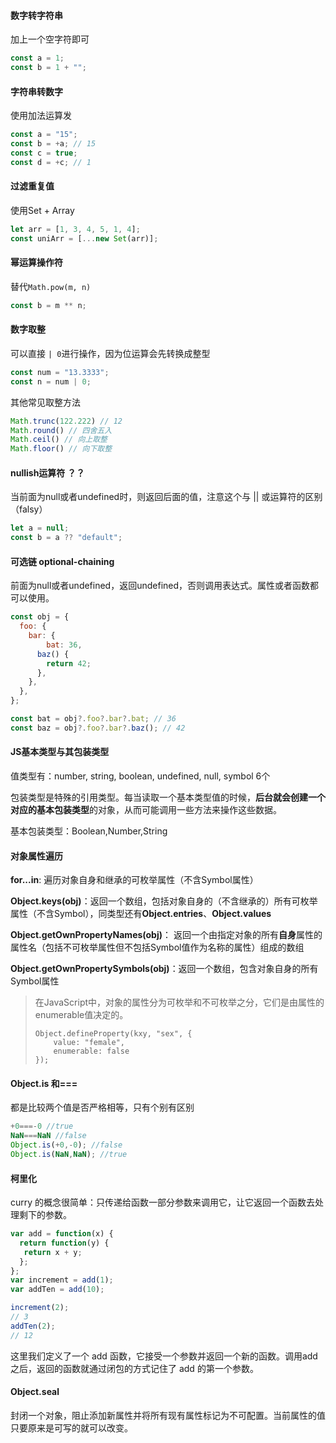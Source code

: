 #### 数字转字符串

加上一个空字符即可

```js
const a = 1;
const b = 1 + "";
```

#### 字符串转数字

使用加法运算发

```js
const a = "15";
const b = +a; // 15
const c = true;
const d = +c; // 1
```

#### 过滤重复值

使用Set + Array

```js
let arr = [1, 3, 4, 5, 1, 4];
const uniArr = [...new Set(arr)];
```

#### 幂运算操作符

替代`Math.pow(m, n)`

```js
const b = m ** n;
```

#### 数字取整

可以直接 `| 0`进行操作，因为位运算会先转换成整型

```js
const num = "13.3333";
const n = num | 0;
```

其他常见取整方法

```js
Math.trunc(122.222) // 12
Math.round() // 四舍五入
Math.ceil() // 向上取整
Math.floor() // 向下取整
```



#### nullish运算符 ？？

当前面为null或者undefined时，则返回后面的值，注意这个与 || 或运算符的区别（falsy）

```js
let a = null;
const b = a ?? "default";
```

#### 可选链 optional-chaining

前面为null或者undefined，返回undefined，否则调用表达式。属性或者函数都可以使用。

```js
const obj = {
  foo: {
    bar: {
    	bat: 36, 
      baz() {
        return 42;
      },
    },
  },
};

const bat = obj?.foo?.bar?.bat; // 36
const baz = obj?.foo?.bar?.baz(); // 42
```

#### JS基本类型与其包装类型

值类型有：number, string, boolean, undefined, null, symbol 6个

包装类型是特殊的引用类型。每当读取一个基本类型值的时候，**后台就会创建一个对应的基本包装类型**的对象，从而可能调用一些方法来操作这些数据。 

基本包装类型：Boolean,Number,String

#### 对象属性遍历

**for...in**: 遍历对象自身和继承的可枚举属性（不含Symbol属性）

**Object.keys(obj)**：返回一个数组，包括对象自身的（不含继承的）所有可枚举属性（不含Symbol），同类型还有**Object.entries**、**Object.values**

**Object.getOwnPropertyNames(obj)**： 返回一个由指定对象的所有**自身**属性的属性名（包括不可枚举属性但不包括Symbol值作为名称的属性）组成的数组 

**Object.getOwnPropertySymbols(obj)**：返回一个数组，包含对象自身的所有Symbol属性

>  在JavaScript中，对象的属性分为可枚举和不可枚举之分，它们是由属性的enumerable值决定的。 
>
> ```
> Object.defineProperty(kxy, "sex", {
>     value: "female",
>     enumerable: false
> });
> ```

#### Object.is 和===

都是比较两个值是否严格相等，只有个别有区别

```js
+0===-0 //true
NaN===NaN //false
Object.is(+0,-0); //false
Object.is(NaN,NaN); //true
```

#### 柯里化

curry 的概念很简单：只传递给函数一部分参数来调用它，让它返回一个函数去处理剩下的参数。

```js
var add = function(x) {
  return function(y) {
   return x + y;
  };
};
var increment = add(1);
var addTen = add(10);

increment(2);
// 3
addTen(2);
// 12
```

这里我们定义了一个 add 函数，它接受一个参数并返回一个新的函数。调用add 之后，返回的函数就通过闭包的方式记住了 add 的第一个参数。

#### Object.seal

封闭一个对象，阻止添加新属性并将所有现有属性标记为不可配置。当前属性的值只要原来是可写的就可以改变。 





